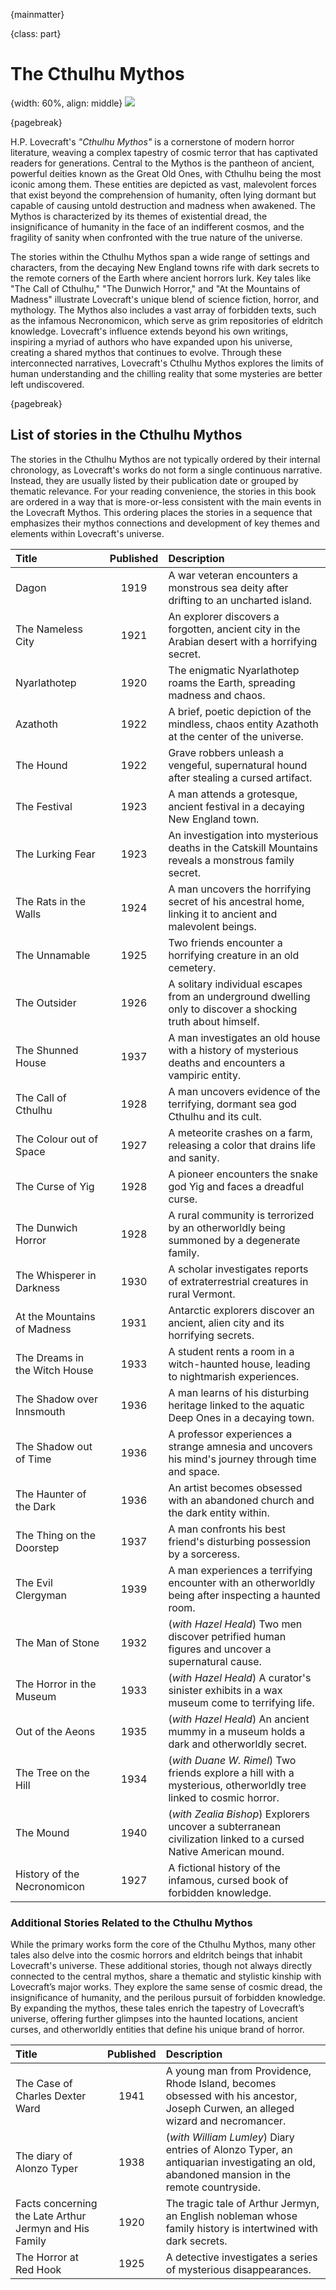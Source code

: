 {mainmatter}

{class: part}

# The Cthulhu Mythos

{width: 60%, align: middle}
![](cthulhu_mythos.png)

{pagebreak}

H.P. Lovecraft's _"Cthulhu Mythos"_ is a cornerstone of modern horror literature, weaving a complex tapestry of cosmic terror that has captivated
readers for generations. Central to the Mythos is the pantheon of ancient, powerful deities known as the Great Old Ones, with Cthulhu being the most
iconic among them. These entities are depicted as vast, malevolent forces that exist beyond the comprehension of humanity, often lying dormant but
capable of causing untold destruction and madness when awakened. The Mythos is characterized by its themes of existential dread, the insignificance
of humanity in the face of an indifferent cosmos, and the fragility of sanity when confronted with the true nature of the universe.

The stories within the Cthulhu Mythos span a wide range of settings and characters, from the decaying New England towns rife with dark secrets to
the remote corners of the Earth where ancient horrors lurk. Key tales like "The Call of Cthulhu," "The Dunwich Horror," and "At the Mountains of
Madness" illustrate Lovecraft's unique blend of science fiction, horror, and mythology. The Mythos also includes a vast array of forbidden texts,
such as the infamous Necronomicon, which serve as grim repositories of eldritch knowledge. Lovecraft's influence extends beyond his own writings,
inspiring a myriad of authors who have expanded upon his universe, creating a shared mythos that continues to evolve. Through these interconnected
narratives, Lovecraft's Cthulhu Mythos explores the limits of human understanding and the chilling reality that some mysteries are better left
undiscovered.

{pagebreak}

## List of stories in the Cthulhu Mythos

The stories in the Cthulhu Mythos are not typically ordered by their internal chronology, as Lovecraft's works do not form a single continuous
narrative. Instead, they are usually listed by their publication date or grouped by thematic relevance.
For your reading convenience, the stories in this book are ordered in a way that is more-or-less consistent with the main events in the Lovecraft
Mythos. This ordering places the stories in a sequence that emphasizes their mythos connections and development of key themes and elements within
Lovecraft's universe.

| Title                           | Published | Description                                                                                                                              |
|:--------------------------------|:---------:|:-----------------------------------------------------------------------------------------------------------------------------------------|
| Dagon                           |   1919    | A war veteran encounters a monstrous sea deity after drifting to an uncharted island.                                                    |
| The Nameless City               |   1921    | An explorer discovers a forgotten, ancient city in the Arabian desert with a horrifying secret.                                          |
| Nyarlathotep                    |   1920    | The enigmatic Nyarlathotep roams the Earth, spreading madness and chaos.                                                                 |
| Azathoth                        |   1922    | A brief, poetic depiction of the mindless, chaos entity Azathoth at the center of the universe.                                          |
| The Hound                       |   1922    | Grave robbers unleash a vengeful, supernatural hound after stealing a cursed artifact.                                                   |
| The Festival                    |   1923    | A man attends a grotesque, ancient festival in a decaying New England town.                                                              |
| The Lurking Fear                |   1923    | An investigation into mysterious deaths in the Catskill Mountains reveals a monstrous family secret.                                     |       
| The Rats in the Walls           |   1924    | A man uncovers the horrifying secret of his ancestral home, linking it to ancient and malevolent beings.                                 |
| The Unnamable                   |   1925    | Two friends encounter a horrifying creature in an old cemetery.                                                                          |
| The Outsider                    |   1926    | A solitary individual escapes from an underground dwelling only to discover a shocking truth about himself.                              |
| The Shunned House               |   1937    | A man investigates an old house with a history of mysterious deaths and encounters a vampiric entity.                                    |
| The Call of Cthulhu             |   1928    | A man uncovers evidence of the terrifying, dormant sea god Cthulhu and its cult.                                                         |
| The Colour out of Space         |   1927    | A meteorite crashes on a farm, releasing a color that drains life and sanity.                                                            |
| The Curse of Yig                |   1928    | A pioneer encounters the snake god Yig and faces a dreadful curse.                                                                       |
| The Dunwich Horror              |   1928    | A rural community is terrorized by an otherworldly being summoned by a degenerate family.                                                |
| The Whisperer in Darkness       |   1930    | A scholar investigates reports of extraterrestrial creatures in rural Vermont.                                                           |
| At the Mountains of Madness     |   1931    | Antarctic explorers discover an ancient, alien city and its horrifying secrets.                                                          |
| The Dreams in the Witch House   |   1933    | A student rents a room in a witch-haunted house, leading to nightmarish experiences.                                                     |
| The Shadow over Innsmouth       |   1936    | A man learns of his disturbing heritage linked to the aquatic Deep Ones in a decaying town.                                              |
| The Shadow out of Time          |   1936    | A professor experiences a strange amnesia and uncovers his mind's journey through time and space.                                        |
| The Haunter of the Dark         |   1936    | An artist becomes obsessed with an abandoned church and the dark entity within.                                                          |
| The Thing on the Doorstep       |   1937    | A man confronts his best friend's disturbing possession by a sorceress.                                                                  |
| The Evil Clergyman              |   1939    | A man experiences a terrifying encounter with an otherworldly being after inspecting a haunted room.                                     |       
| The Man of Stone                |   1932    | (_with Hazel Heald_) Two men discover petrified human figures and uncover a supernatural cause.                                          |
| The Horror in the Museum        |   1933    | (_with Hazel Heald_) A curator's sinister exhibits in a wax museum come to terrifying life.                                              |
| Out of the Aeons                |   1935    | (_with Hazel Heald_) An ancient mummy in a museum holds a dark and otherworldly secret.                                                  |
| The Tree on the Hill            |   1934    | (_with Duane W. Rimel_) Two friends explore a hill with a mysterious, otherworldly tree linked to cosmic horror.                         |
| The Mound                       |   1940    | (_with Zealia Bishop_) Explorers uncover a subterranean civilization linked to a cursed Native American mound.                           |
| History of the Necronomicon     |   1927    | A fictional history of the infamous, cursed book of forbidden knowledge.                                                                 |

### Additional Stories Related to the Cthulhu Mythos

While the primary works form the core of the Cthulhu Mythos, many other tales also delve into the cosmic horrors and eldritch beings that inhabit
Lovecraft's universe. These additional stories, though not always directly connected to the central mythos, share a thematic and stylistic kinship
with Lovecraft’s major works. They explore the same sense of cosmic dread, the insignificance of humanity, and the perilous pursuit of forbidden
knowledge. By expanding the mythos, these tales enrich the tapestry of Lovecraft’s universe, offering further glimpses into the haunted locations,
ancient curses, and otherworldly entities that define his unique brand of horror.

| Title                                                  | Published | Description                                                                                                                              |
|:-------------------------------------------------------|:---------:|:-----------------------------------------------------------------------------------------------------------------------------------------|
| The Case of Charles Dexter Ward                        |   1941    | A young man from Providence, Rhode Island, becomes obsessed with his ancestor, Joseph Curwen, an alleged wizard and necromancer.         | 
| The diary of Alonzo Typer                              |   1938    | (_with William Lumley_) Diary entries of Alonzo Typer, an antiquarian investigating an old, abandoned mansion in the remote countryside. |
| Facts concerning the Late Arthur Jermyn and His Family |   1920    | The tragic tale of Arthur Jermyn, an English nobleman whose family history is intertwined with dark secrets.                             | 
| The Horror at Red Hook                                 |   1925    | A detective investigates a series of mysterious disappearances.                                                                          |

